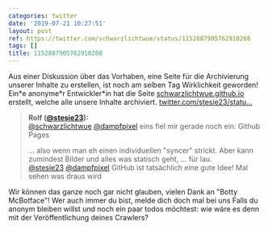 ```yaml
---
categories: twitter
date: '2019-07-21 10:27:51'
layout: post
ref: https://twitter.com/schwarzlichtwue/status/1152887905762910208
tags: []
title: 1152887905762910208
---
```

Aus einer Diskussion über das Vorhaben, eine Seite für die Archivierung unserer Inhalte zu erstellen, ist noch am selben Tag Wirklichkeit geworden! Ein\*e anonyme\*r Entwickler\*in hat die Seite [schwarzlichtwue.github.io](https://schwarzlichtwue.github.io/) erstellt, welche alle unsere Inhalte archiviert. [twitter.com/stesie23/statu…](https://twitter.com/stesie23/status/1152477195006349312) 
> <b>Rolf ([@stesie23](https://twitter.com/stesie23)):</b>  
>[@schwarzlichtwue](https://twitter.com/schwarzlichtwue) [@dampfpixel](https://twitter.com/dampfpixel) eins fiel mir gerade noch ein: Github Pages  
>  
>  
>  
>... also wenn man eh einen individuellen "syncer" strickt. Aber kann zumindest Bilder und alles was statisch geht, ... für lau.   
>[@stesie23](https://twitter.com/stesie23) [@dampfpixel](https://twitter.com/dampfpixel) GitHub ist tatsächlich eine gute Idee! Mal sehen was draus wird   


Wir können das ganze noch gar nicht glauben, vielen Dank an "Botty McBotface"! Wer auch immer du bist, melde dich doch mal bei uns 
Falls du anonym bleiben willst und noch ein paar todos möchtest: wie wäre es denn mit der Veröffentlichung deines Crawlers? 